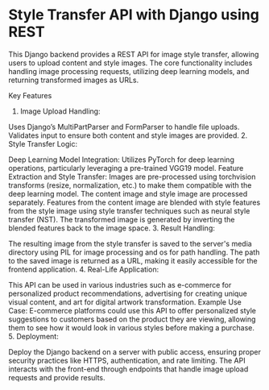 # Style Transfer API with Django using REST
This Django backend provides a REST API for image style transfer, allowing users to upload content and style images. The core functionality includes handling image processing requests, utilizing deep learning models, and returning transformed images as URLs.

Key Features
1. Image Upload Handling:

Uses Django’s MultiPartParser and FormParser to handle file uploads.
Validates input to ensure both content and style images are provided.
2. Style Transfer Logic:

Deep Learning Model Integration: Utilizes PyTorch for deep learning operations, particularly leveraging a pre-trained VGG19 model.
Feature Extraction and Style Transfer:
Images are pre-processed using torchvision transforms (resize, normalization, etc.) to make them compatible with the deep learning model.
The content image and style image are processed separately.
Features from the content image are blended with style features from the style image using style transfer techniques such as neural style transfer (NST).
The transformed image is generated by inverting the blended features back to the image space.
3. Result Handling:

The resulting image from the style transfer is saved to the server's media directory using PIL for image processing and os for path handling.
The path to the saved image is returned as a URL, making it easily accessible for the frontend application.
4. Real-Life Application:

This API can be used in various industries such as e-commerce for personalized product recommendations, advertising for creating unique visual content, and art for digital artwork transformation.
Example Use Case: E-commerce platforms could use this API to offer personalized style suggestions to customers based on the product they are viewing, allowing them to see how it would look in various styles before making a purchase.
5. Deployment:

Deploy the Django backend on a server with public access, ensuring proper security practices like HTTPS, authentication, and rate limiting.
The API interacts with the front-end through endpoints that handle image upload requests and provide results.
